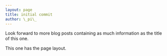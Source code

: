 ```yaml
---
layout: page
title: initial commit
author: \_pi\_
---
```


Look forward to more blog posts containing as much information as the title of
this one.

This one has the page layout.
